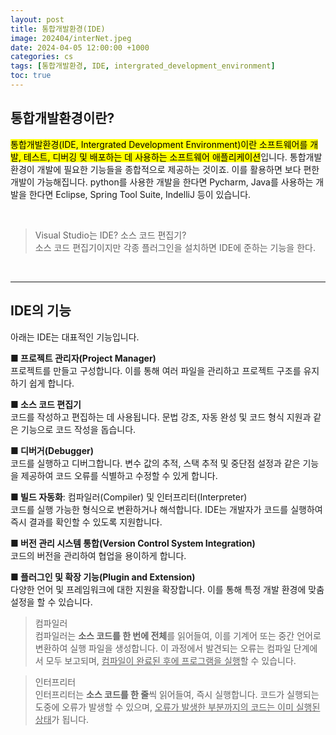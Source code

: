```yaml
---
layout: post
title: 통합개발환경(IDE)
image: 202404/interNet.jpeg
date: 2024-04-05 12:00:00 +1000
categories: cs
tags: [통합개발환경, IDE, intergrated_development_environment]
toc: true
---
```

## 통합개발환경이란?
<mark>통합개발환경(IDE, Intergrated Development Environment)이란 소프트웨어를 개발, 테스트, 디버깅 및 배포하는 데 사용하는 소프트웨어 애플리케이션</mark>입니다. 통합개발환경이 개발에 필요한 기능들을 종합적으로 제공하는 것이죠. 이를 활용하면 보다 편한 개발이 가능해집니다. python를 사용한 개발을 한다면 Pycharm, Java를 사용하는 개발을 한다면 Eclipse, Spring Tool Suite, IndelliJ 등이 있습니다.

<br>

> Visual Studio는 IDE? 소스 코드 편집기? <br>
소스 코드 편집기이지만 각종 플러그인을 설치하면 IDE에 준하는 기능을 한다.

<br>
<hr>

## IDE의 기능

아래는 IDE는 대표적인 기능입니다.

**■ 프로젝트 관리자(Project Manager)** <br>
프로젝트를 만들고 구성합니다. 이를 통해 여러 파일을 관리하고 프로젝트 구조를 유지하기 쉽게 합니다.

**■ 소스 코드 편집기** <br>
코드를 작성하고 편집하는 데 사용됩니다. 문법 강조, 자동 완성 및 코드 형식 지원과 같은 기능으로 코드 작성을 돕습니다.

**■ 디버거(Debugger)** <br>
코드를 실행하고 디버그합니다. 변수 값의 추적, 스택 추적 및 중단점 설정과 같은 기능을 제공하여 코드 오류를 식별하고 수정할 수 있게 합니다.

**■ 빌드 자동화**: 컴파일러(Compiler) 및 인터프리터(Interpreter) <br>
코드를 실행 가능한 형식으로 변환하거나 해석합니다. IDE는 개발자가 코드를 실행하여 즉시 결과를 확인할 수 있도록 지원합니다.

**■ 버전 관리 시스템 통합(Version Control System Integration)** <br>
코드의 버전을 관리하여 협업을 용이하게 합니다. 

**■ 플러그인 및 확장 기능(Plugin and Extension)** <br>
다양한 언어 및 프레임워크에 대한 지원을 확장합니다. 이를 통해 특정 개발 환경에 맞춤 설정을 할 수 있습니다.


> 컴파일러 <br>
컴파일러는 **소스 코드를 한 번에 전체**를 읽어들여, 이를 기계어 또는 중간 언어로 변환하여 실행 파일을 생성합니다. 이 과정에서 발견되는 오류는 컴파일 단계에서 모두 보고되며, <u>컴파일이 완료된 후에 프로그램을 실행</u>할 수 있습니다.

> 인터프리터 <br>
인터프리터는 **소스 코드를 한 줄**씩 읽어들여, 즉시 실행합니다. 코드가 실행되는 도중에 오류가 발생할 수 있으며, <u>오류가 발생한 부분까지의 코드는 이미 실행된 상태</u>가 됩니다.